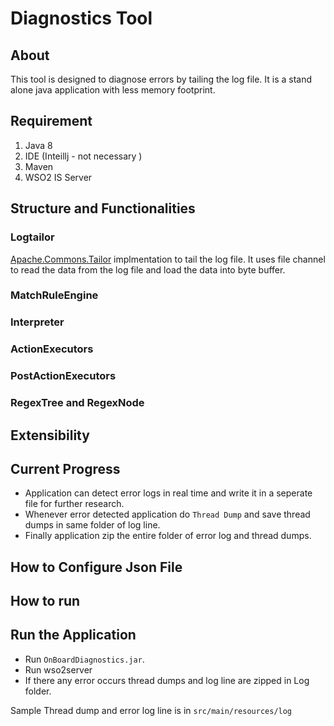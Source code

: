 # Diagnostics Tool 

## About

This tool is designed to diagnose errors by tailing the log file. It is a stand alone java application with less memory footprint.
## Requirement

1. Java 8
2. IDE (Inteillj - not necessary )
3. Maven
4. WSO2 IS Server

## Structure and Functionalities
### Logtailor
[Apache.Commons.Tailor](https://commons.apache.org/proper/commons-io/javadocs/api-2.4/org/apache/commons/io/input/Tailer.html) implmentation to tail the log file. It uses file channel to read the data from the log file and load the data into byte buffer.

### MatchRuleEngine

### Interpreter

### ActionExecutors

### PostActionExecutors

### RegexTree and RegexNode

## Extensibility





## Current Progress

- Application can detect error logs in real time and write it in a seperate file for further research.
- Whenever error detected application do `Thread Dump` and save thread dumps in same folder of log line.
- Finally application zip the entire folder of error log and thread dumps.

## How to Configure Json File

## How to run


## Run the Application

- Run `OnBoardDiagnostics.jar`.
- Run wso2server
- If there any error occurs thread dumps and log line are zipped in Log folder.

Sample Thread dump and error log line is in `src/main/resources/log`
